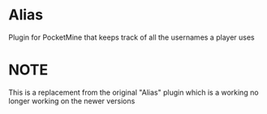 Alias
=====

Plugin for PocketMine that keeps track of all the usernames a player uses


NOTE
======
This is a replacement from the original "Alias" plugin which is  a working no longer working on the newer versions
